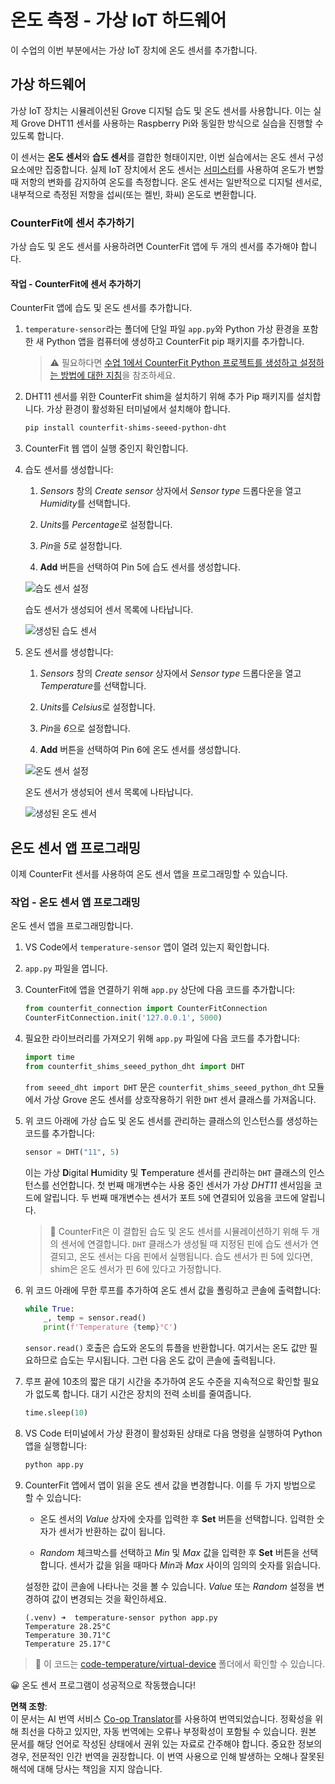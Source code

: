 <!--
CO_OP_TRANSLATOR_METADATA:
{
  "original_hash": "70e5a428b607cd5a9a4f422c2a4df03d",
  "translation_date": "2025-08-24T22:07:37+00:00",
  "source_file": "2-farm/lessons/1-predict-plant-growth/virtual-device-temp.md",
  "language_code": "ko"
}
-->
# 온도 측정 - 가상 IoT 하드웨어

이 수업의 이번 부분에서는 가상 IoT 장치에 온도 센서를 추가합니다.

## 가상 하드웨어

가상 IoT 장치는 시뮬레이션된 Grove 디지털 습도 및 온도 센서를 사용합니다. 이는 실제 Grove DHT11 센서를 사용하는 Raspberry Pi와 동일한 방식으로 실습을 진행할 수 있도록 합니다.

이 센서는 **온도 센서**와 **습도 센서**를 결합한 형태이지만, 이번 실습에서는 온도 센서 구성 요소에만 집중합니다. 실제 IoT 장치에서 온도 센서는 [서미스터](https://wikipedia.org/wiki/Thermistor)를 사용하여 온도가 변할 때 저항의 변화를 감지하여 온도를 측정합니다. 온도 센서는 일반적으로 디지털 센서로, 내부적으로 측정된 저항을 섭씨(또는 켈빈, 화씨) 온도로 변환합니다.

### CounterFit에 센서 추가하기

가상 습도 및 온도 센서를 사용하려면 CounterFit 앱에 두 개의 센서를 추가해야 합니다.

#### 작업 - CounterFit에 센서 추가하기

CounterFit 앱에 습도 및 온도 센서를 추가합니다.

1. `temperature-sensor`라는 폴더에 단일 파일 `app.py`와 Python 가상 환경을 포함한 새 Python 앱을 컴퓨터에 생성하고 CounterFit pip 패키지를 추가합니다.

    > ⚠️ 필요하다면 [수업 1에서 CounterFit Python 프로젝트를 생성하고 설정하는 방법에 대한 지침](../../../1-getting-started/lessons/1-introduction-to-iot/virtual-device.md)을 참조하세요.

1. DHT11 센서를 위한 CounterFit shim을 설치하기 위해 추가 Pip 패키지를 설치합니다. 가상 환경이 활성화된 터미널에서 설치해야 합니다.

    ```sh
    pip install counterfit-shims-seeed-python-dht
    ```

1. CounterFit 웹 앱이 실행 중인지 확인합니다.

1. 습도 센서를 생성합니다:

    1. *Sensors* 창의 *Create sensor* 상자에서 *Sensor type* 드롭다운을 열고 *Humidity*를 선택합니다.

    1. *Units*를 *Percentage*로 설정합니다.

    1. *Pin*을 *5*로 설정합니다.

    1. **Add** 버튼을 선택하여 Pin 5에 습도 센서를 생성합니다.

    ![습도 센서 설정](../../../../../translated_images/counterfit-create-humidity-sensor.2750e27b6f30e09cf4e22101defd5252710717620816ab41ba688f91f757c49a.ko.png)

    습도 센서가 생성되어 센서 목록에 나타납니다.

    ![생성된 습도 센서](../../../../../translated_images/counterfit-humidity-sensor.7b12f7f339e430cb26c8211d2dba4ef75261b353a01da0932698b5bebd693f27.ko.png)

1. 온도 센서를 생성합니다:

    1. *Sensors* 창의 *Create sensor* 상자에서 *Sensor type* 드롭다운을 열고 *Temperature*를 선택합니다.

    1. *Units*를 *Celsius*로 설정합니다.

    1. *Pin*을 *6*으로 설정합니다.

    1. **Add** 버튼을 선택하여 Pin 6에 온도 센서를 생성합니다.

    ![온도 센서 설정](../../../../../translated_images/counterfit-create-temperature-sensor.199350ed34f7343d79dccbe95eaf6c11d2121f03d1c35ab9613b330c23f39b29.ko.png)

    온도 센서가 생성되어 센서 목록에 나타납니다.

    ![생성된 온도 센서](../../../../../translated_images/counterfit-temperature-sensor.f0560236c96a9016bafce7f6f792476fe3367bc6941a1f7d5811d144d4bcbfff.ko.png)

## 온도 센서 앱 프로그래밍

이제 CounterFit 센서를 사용하여 온도 센서 앱을 프로그래밍할 수 있습니다.

### 작업 - 온도 센서 앱 프로그래밍

온도 센서 앱을 프로그래밍합니다.

1. VS Code에서 `temperature-sensor` 앱이 열려 있는지 확인합니다.

1. `app.py` 파일을 엽니다.

1. CounterFit에 앱을 연결하기 위해 `app.py` 상단에 다음 코드를 추가합니다:

    ```python
    from counterfit_connection import CounterFitConnection
    CounterFitConnection.init('127.0.0.1', 5000)
    ```

1. 필요한 라이브러리를 가져오기 위해 `app.py` 파일에 다음 코드를 추가합니다:

    ```python
    import time
    from counterfit_shims_seeed_python_dht import DHT
    ```

    `from seeed_dht import DHT` 문은 `counterfit_shims_seeed_python_dht` 모듈에서 가상 Grove 온도 센서를 상호작용하기 위한 `DHT` 센서 클래스를 가져옵니다.

1. 위 코드 아래에 가상 습도 및 온도 센서를 관리하는 클래스의 인스턴스를 생성하는 코드를 추가합니다:

    ```python
    sensor = DHT("11", 5)
    ```

    이는 가상 **D**igital **H**umidity 및 **T**emperature 센서를 관리하는 `DHT` 클래스의 인스턴스를 선언합니다. 첫 번째 매개변수는 사용 중인 센서가 가상 *DHT11* 센서임을 코드에 알립니다. 두 번째 매개변수는 센서가 포트 `5`에 연결되어 있음을 코드에 알립니다.

    > 💁 CounterFit은 이 결합된 습도 및 온도 센서를 시뮬레이션하기 위해 두 개의 센서에 연결합니다. `DHT` 클래스가 생성될 때 지정된 핀에 습도 센서가 연결되고, 온도 센서는 다음 핀에서 실행됩니다. 습도 센서가 핀 5에 있다면, shim은 온도 센서가 핀 6에 있다고 가정합니다.

1. 위 코드 아래에 무한 루프를 추가하여 온도 센서 값을 폴링하고 콘솔에 출력합니다:

    ```python
    while True:
        _, temp = sensor.read()
        print(f'Temperature {temp}°C')
    ```

    `sensor.read()` 호출은 습도와 온도의 튜플을 반환합니다. 여기서는 온도 값만 필요하므로 습도는 무시됩니다. 그런 다음 온도 값이 콘솔에 출력됩니다.

1. 루프 끝에 10초의 짧은 대기 시간을 추가하여 온도 수준을 지속적으로 확인할 필요가 없도록 합니다. 대기 시간은 장치의 전력 소비를 줄여줍니다.

    ```python
    time.sleep(10)
    ```

1. VS Code 터미널에서 가상 환경이 활성화된 상태로 다음 명령을 실행하여 Python 앱을 실행합니다:

    ```sh
    python app.py
    ```

1. CounterFit 앱에서 앱이 읽을 온도 센서 값을 변경합니다. 이를 두 가지 방법으로 할 수 있습니다:

    * 온도 센서의 *Value* 상자에 숫자를 입력한 후 **Set** 버튼을 선택합니다. 입력한 숫자가 센서가 반환하는 값이 됩니다.

    * *Random* 체크박스를 선택하고 *Min* 및 *Max* 값을 입력한 후 **Set** 버튼을 선택합니다. 센서가 값을 읽을 때마다 *Min*과 *Max* 사이의 임의의 숫자를 읽습니다.

    설정한 값이 콘솔에 나타나는 것을 볼 수 있습니다. *Value* 또는 *Random* 설정을 변경하여 값이 변경되는 것을 확인하세요.

    ```output
    (.venv) ➜  temperature-sensor python app.py
    Temperature 28.25°C
    Temperature 30.71°C
    Temperature 25.17°C
    ```

> 💁 이 코드는 [code-temperature/virtual-device](../../../../../2-farm/lessons/1-predict-plant-growth/code-temperature/virtual-device) 폴더에서 확인할 수 있습니다.

😀 온도 센서 프로그램이 성공적으로 작동했습니다!

**면책 조항**:  
이 문서는 AI 번역 서비스 [Co-op Translator](https://github.com/Azure/co-op-translator)를 사용하여 번역되었습니다. 정확성을 위해 최선을 다하고 있지만, 자동 번역에는 오류나 부정확성이 포함될 수 있습니다. 원본 문서를 해당 언어로 작성된 상태에서 권위 있는 자료로 간주해야 합니다. 중요한 정보의 경우, 전문적인 인간 번역을 권장합니다. 이 번역 사용으로 인해 발생하는 오해나 잘못된 해석에 대해 당사는 책임을 지지 않습니다.